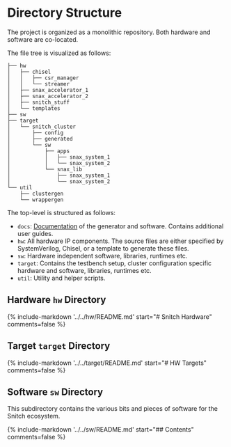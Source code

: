 # Directory Structure

The project is organized as a monolithic repository. Both hardware and software
are co-located. 

The file tree is visualized as follows:

```
├── hw
│   ├── chisel
│   │   ├── csr_manager
│   │   └── streamer
│   ├── snax_accelerator_1
│   ├── snax_accelerator_2
│   ├── snitch_stuff
│   └── templates
├── sw
├── target
│   └── snitch_cluster
│       ├── config
│       ├── generated
│       └── sw
│           ├── apps
│           │   ├── snax_system_1
│           │   └── snax_system_2
│           └── snax_lib 
│               ├── snax_system_1
│               └── snax_system_2
└── util
    ├── clustergen
    └── wrappergen
```

The top-level is structured as follows:

* `docs`: [Documentation](documentation.md) of the generator and software.
  Contains additional user guides.
* `hw`: All hardware IP components. The source files are either specified by SystemVerilog, Chisel, or a template to generate these files.
* `sw`: Hardware independent software, libraries, runtimes etc.
* `target`: Contains the testbench setup, cluster configuration specific hardware and software, libraries, runtimes etc.
* `util`: Utility and helper scripts.

## Hardware `hw` Directory
<!---
The following documentation is directly included from `../../hw/README.md`
-->
{%
   include-markdown '../../hw/README.md'
   start="# Snitch Hardware"
   comments=false
%}

## Target `target` Directory
<!---
The following documentation is directly included from `../../sw/README.md`
-->
{%
   include-markdown '../../target/README.md'
   start="# HW Targets"
   comments=false
%}

## Software `sw` Directory

This subdirectory contains the various bits and pieces of software for the Snitch ecosystem.

<!---
The following documentation is directly included from `../../sw/README.md`
-->
{%
   include-markdown '../../sw/README.md'
   start="## Contents"
   comments=false
%}


